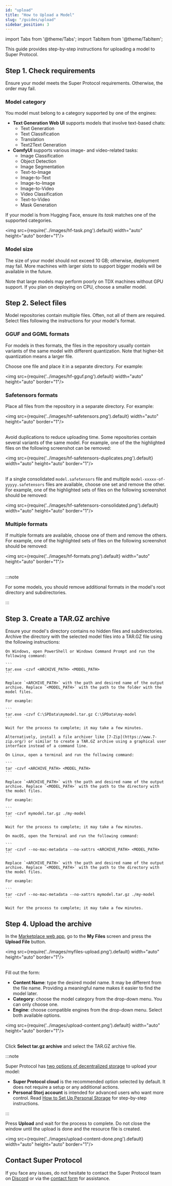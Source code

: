 ```yaml
---
id: "upload"
title: "How to Upload a Model"
slug: "/guides/upload"
sidebar_position: 3
---
```


import Tabs from '@theme/Tabs';
import TabItem from '@theme/TabItem';

This guide provides step-by-step instructions for uploading a model to Super Protocol.

## Step 1. Check requirements

Ensure your model meets the Super Protocol requirements. Otherwise, the order may fail.

### Model category

You model must belong to a category supported by one of the engines:

- **Text Generation Web UI** supports models that involve text-based chats:
  + Text Generation
  + Text Classification
  + Translation
  + Text2Text Generation
- **ComfyUI** supports various image- and video-related tasks:
  + Image Classification
  + Object Detection
  + Image Segmentation
  + Text-to-Image
  + Image-to-Text
  + Image-to-Image
  + Image-to-Video
  + Video Classification
  + Text-to-Video
  + Mask Generation

If your model is from Hugging Face, ensure its _task_ matches one of the supported categories.

<img src={require('../images/hf-task.png').default} width="auto" height="auto" border="1"/>
<br/>

### Model size

The size of your model should not exceed 10 GB; otherwise, deployment may fail. More machines with larger slots to support bigger models will be available in the future.

Note that large models may perform poorly on TDX machines without GPU support. If you plan on deploying on CPU, choose a smaller model.

## Step 2. Select files

Model repositories contain multiple files. Often, not all of them are required. Select files following the instructions for your model's format.

### GGUF and GGML formats

For models in thes formats, the files in the repository usually contain variants of the same model with different quantization. Note that higher-bit quantization means a larger file.

Choose one file and place it in a separate directory. For example:

<img src={require('../images/hf-gguf.png').default} width="auto" height="auto" border="1"/>
<br/>

### Safetensors formats

Place all files from the repository in a separate directory. For example:

<img src={require('../images/hf-safetensors.png').default} width="auto" height="auto" border="1"/>
<br/>
<br/>

Avoid duplications to reduce uploading time. Some repositories contain several variants of the same model. For example, one of the the highlighted files on the following screenshot can be removed:

<img src={require('../images/hf-safetensors-duplicates.png').default} width="auto" height="auto" border="1"/>
<br/>
<br/>

If a single consolidated `model.safetensors` file and multiple `model-xxxxx-of-yyyyy.safetensors` files are available, choose one set and remove the other. For example, one of the highlighted sets of files on the following screenshot should be removed:

<img src={require('../images/hf-safetensors-consolidated.png').default} width="auto" height="auto" border="1"/>
<br/>

### Multiple formats

If multiple formats are available, choose one of them and remove the others. For example, one of the highlighted sets of files on the following screenshot should be removed:

<img src={require('../images/hf-formats.png').default} width="auto" height="auto" border="1"/>
<br/>
<br/>

:::note

For some models, you should remove additional formats in the model's root directory and subdirectories.

:::

## Step 3. Create a TAR.GZ archive

Ensure your model's directory contains no hidden files and subdirectories. Archive the directory with the selected model files into a TAR.GZ file using the following instructions:

<Tabs>
  <TabItem value="windows" label="Windows" default>

    On Windows, open PowerShell or Windows Command Prompt and run the following command:

    ```
    tar.exe -czvf <ARCHIVE_PATH> <MODEL_PATH>
    ```

    Replace `<ARCHIVE_PATH>` with the path and desired name of the output archive. Replace `<MODEL_PATH>` with the path to the folder with the model files.

    For example:

    ```
    tar.exe -czvf C:\SPData\mymodel.tar.gz C:\SPData\my-model
    ```

    Wait for the process to complete; it may take a few minutes.

    Alternatively, install a file archiver like [7-Zip](https://www.7-zip.org/) or similar to create a TAR.GZ archive using a graphical user interface instead of a command line.

  </TabItem>
  <TabItem value="linux" label="Linux">

    On Linux, open a terminal and run the following command:

    ```
    tar -czvf <ARCHIVE_PATH> <MODEL_PATH>
    ```

    Replace `<ARCHIVE_PATH>` with the path and desired name of the output archive. Replace `<MODEL_PATH>` with the path to the directory with the model files.

    For example:

    ```
    tar -czvf mymodel.tar.gz ./my-model
    ```

    Wait for the process to complete; it may take a few minutes.

  </TabItem>
  <TabItem value="macos" label="macOS">

    On macOS, open the Terminal and run the following command:

    ```
    tar -czvf --no-mac-metadata --no-xattrs <ARCHIVE_PATH> <MODEL_PATH>
    ```

    Replace `<ARCHIVE_PATH>` with the path and desired name of the output archive. Replace `<MODEL_PATH>` with the path to the directory with the model files.

    For example:

    ```
    tar -czvf --no-mac-metadata --no-xattrs mymodel.tar.gz ./my-model
    ```

    Wait for the process to complete; it may take a few minutes.

  </TabItem>
</Tabs>

## Step 4. Upload the archive

In the [Marketplace web app](https://marketplace.superprotocol.com/), go to the **My Files** screen and press the **Upload File** button. 

<img src={require('../images/myfiles-upload.png').default} width="auto" height="auto" border="1"/>
<br/>
<br/>

Fill out the form:

- **Content Name**: type the desired model name. It may be different from the file name. Providing a meaningful name makes it easier to find the model later.
- **Category**: choose the model category from the drop-down menu. You can only choose one.
- **Engine**: choose compatible engines from the drop-down menu. Select both available options.

<img src={require('../images/upload-content.png').default} width="auto" height="auto" border="1"/>
<br/>
<br/>

Click **Select tar.gz archive** and select the TAR.GZ archive file.

:::note

Super Protocol has [two options of decentralized storage](/marketplace/account/web3#storage) to upload your model:

- **Super Protocol cloud** is the recommended option selected by default. It does not require a setup or any additional actions.
- **Personal Storj account** is intended for advanced users who want more control. Read [How to Set Up Personal Storage](/marketplace/guides/storage) for step-by-step instructions.

:::

Press **Upload** and wait for the process to complete. Do not close the window until the upload is done and the resource file is created.

<img src={require('../images/upload-content-done.png').default} width="auto" height="auto" border="1"/>
<br/>

## Contact Super Protocol

If you face any issues, do not hesitate to contact the Super Protocol team on [Discord](https://discord.gg/superprotocol) or via the [contact form](https://superprotocol.zendesk.com/hc/en-us/requests/new) for assistance.